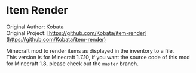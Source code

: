 Item Render
=================

Original Author: Kobata  
Original Project: [https://github.com/Kobata/item-render](https://github.com/Kobata/item-render)

Minecraft mod to render items as displayed in the inventory to a file.  
This version is for Minecraft 1.7.10, if you want the source code of this mod for Minecraft 1.8, please check out the `master` branch.